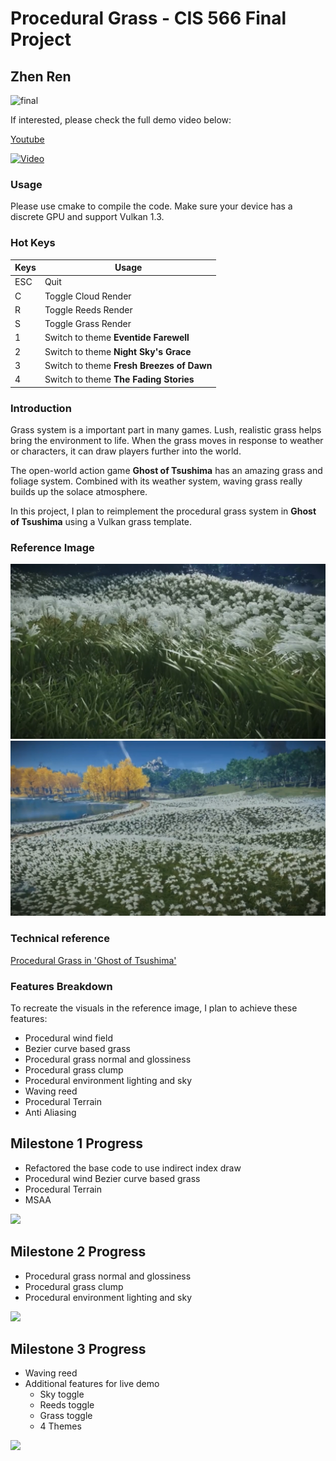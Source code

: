# Procedural Grass - CIS 566 Final Project

## Zhen Ren

![final](./img/final.gif)

If interested, please check the full demo video below:

[Youtube](https://www.youtube.com/watch?v=ccOH68AhRQo)

[![Video](http://img.youtube.com/vi/ccOH68AhRQo/0.jpg)](http://www.youtube.com/watch?v=ccOH68AhRQo "Youtube")

### Usage

Please use cmake to compile the code. Make sure your device has a discrete GPU and support Vulkan 1.3.

### Hot Keys

| Keys| Usage               |
|-----|---------------------|
| ESC | Quit |
| C   | Toggle Cloud Render                       |
| R   | Toggle Reeds Render                       |
| S   | Toggle Grass Render                       |
| 1   | Switch to theme **Eventide Farewell**     |
| 2   | Switch to theme **Night Sky's Grace**     |
| 3   | Switch to theme **Fresh Breezes of Dawn** |
| 4   | Switch to theme **The Fading Stories**    |

### Introduction

Grass system is a important part in many games. Lush, realistic grass helps bring the environment to life. When the grass moves in response to weather or characters, it can draw players further into the world.

The open-world action game **Ghost of Tsushima** has an amazing grass and foliage system. Combined with its weather system, waving grass really builds up the solace atmosphere.

In this project, I plan to reimplement the procedural grass system in **Ghost of Tsushima** using a Vulkan grass template.

### Reference Image

![ref](./img/ref.jpg)
![ref](./img/ref2.jpg)

### Technical reference

[Procedural Grass in 'Ghost of Tsushima'](https://www.youtube.com/watch?v=Ibe1JBF5i5Y)

### Features Breakdown

To recreate the visuals in the reference image, I plan to achieve these features:

- Procedural wind field
- Bezier curve based grass
- Procedural grass normal and glossiness
- Procedural grass clump
- Procedural environment lighting and sky
- Waving reed
- Procedural Terrain
- Anti Aliasing

## Milestone 1 Progress

- Refactored the base code to use indirect index draw
- Procedural wind Bezier curve based grass
- Procedural Terrain
- MSAA

![](img/wind.gif)

## Milestone 2 Progress

- Procedural grass normal and glossiness
- Procedural grass clump
- Procedural environment lighting and sky

![](img/gloss.gif)

## Milestone 3 Progress

- Waving reed
- Additional features for live demo
  - Sky toggle
  - Reeds toggle
  - Grass toggle
  - 4 Themes

![](img/final.gif)


